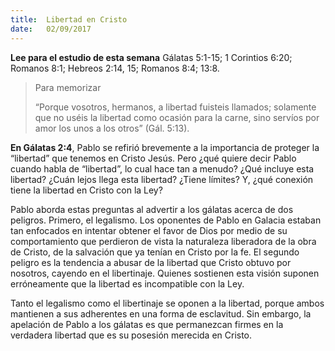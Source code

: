 ```yaml
---
title:  Libertad en Cristo
date:   02/09/2017
---
```


**Lee para el estudio de esta semana**
Gálatas 5:1-15; 1 Corintios 6:20; Romanos 8:1; Hebreos 2:14, 15; Romanos 8:4; 13:8.

><p>Para memorizar</p>
>“Porque vosotros, hermanos, a libertad fuisteis llamados; solamente que no uséis la libertad como ocasión para la carne, sino servíos por amor los unos a los otros” (Gál. 5:13).

**En Gálatas 2:4**, Pablo se refirió brevemente a la importancia de proteger la “libertad” que tenemos en Cristo Jesús. Pero ¿qué quiere decir Pablo cuando habla de “libertad”, lo cual hace tan a menudo? ¿Qué incluye esta libertad? ¿Cuán lejos llega esta libertad? ¿Tiene límites? Y, ¿qué conexión tiene la libertad en Cristo con la Ley?

Pablo aborda estas preguntas al advertir a los gálatas acerca de dos peligros. Primero, el legalismo. Los oponentes de Pablo en Galacia estaban tan enfocados en intentar obtener el favor de Dios por medio de su comportamiento que perdieron de vista la naturaleza liberadora de la obra de Cristo, de la salvación que ya tenían en Cristo por la fe. El segundo peligro es la tendencia a abusar de la libertad que Cristo obtuvo por nosotros, cayendo en el libertinaje. Quienes sostienen esta visión suponen erróneamente que la libertad es incompatible con la Ley.

Tanto el legalismo como el libertinaje se oponen a la libertad, porque ambos mantienen a sus adherentes en una forma de esclavitud. Sin embargo, la apelación de Pablo a los gálatas es que permanezcan firmes en la verdadera libertad que es su posesión merecida en Cristo.